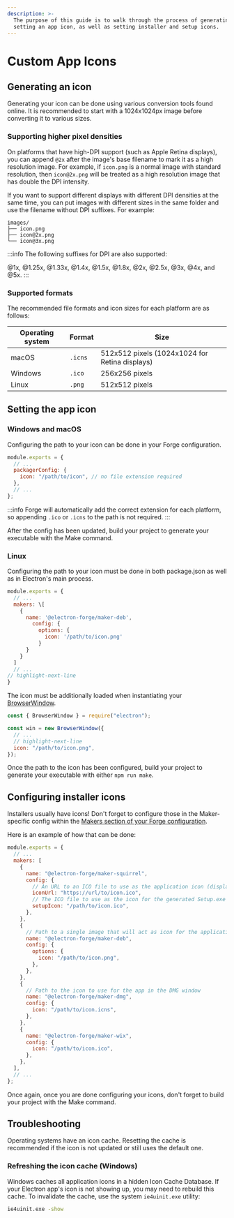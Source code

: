 ```yaml
---
description: >-
  The purpose of this guide is to walk through the process of generating and
  setting an app icon, as well as setting installer and setup icons.
---
```


# Custom App Icons

## Generating an icon

Generating your icon can be done using various conversion tools found online. It is recommended to start with a 1024x1024px image before converting it to various sizes.

### Supporting higher pixel densities

On platforms that have high-DPI support (such as Apple Retina displays), you can append `@2x` after the image's base filename to mark it as a high resolution image. For example, if `icon.png` is a normal image with standard resolution, then `icon@2x.png` will be treated as a high resolution image that has double the DPI intensity.

If you want to support different displays with different DPI densities at the same time, you can put images with different sizes in the same folder and use the filename without DPI suffixes. For example:

```text
images/
├── icon.png
├── icon@2x.png
└── icon@3x.png
```

:::info The following suffixes for DPI are also supported:

@1x, @1.25x, @1.33x, @1.4x, @1.5x, @1.8x, @2x, @2.5x, @3x, @4x, and @5x.
:::

### Supported formats

The recommended file formats and icon sizes for each platform are as follows:

| Operating system | Format  | Size                                           |
| ---------------- | ------- | ---------------------------------------------- |
| macOS            | `.icns` | 512x512 pixels (1024x1024 for Retina displays) |
| Windows          | `.ico`  | 256x256 pixels                                 |
| Linux            | `.png`  | 512x512 pixels                                 |

## Setting the app icon

### Windows and macOS

Configuring the path to your icon can be done in your Forge configuration.

```javascript title="forge.config.js"
module.exports = {
  // ...
  packagerConfig: {
    icon: "/path/to/icon", // no file extension required
  },
  // ...
};
```

:::info
Forge will automatically add the correct extension for each platform, so appending `.ico` or `.icns` to the path is not required.
:::

After the config has been updated, build your project to generate your executable with the Make command.

### Linux

Configuring the path to your icon must be done in both package.json as well as in Electron's main process.

```js title="forge.config.js"
module.exports = {
  // ...
  makers: \[
    {
      name: '@electron-forge/maker-deb',
        config: {
          options: {
            icon: '/path/to/icon.png'
          }
      }
    }
  ]
  // ...
// highlight-next-line
}
```

The icon must be additionally loaded when instantiating your [BrowserWindow](https://www.electronjs.org/docs/latest/api/browser-window#new-browserwindowoptions).

```js title="main.js (Main Process)"
const { BrowserWindow } = require("electron");

const win = new BrowserWindow({
  // ...
  // highlight-next-line
  icon: "/path/to/icon.png",
});
```

Once the path to the icon has been configured, build your project to generate your executable with either `npm run make`.

## Configuring installer icons

Installers usually have icons! Don't forget to configure those in the Maker-specific config within the [Makers section of your Forge configuration](https://www.electronforge.io/config/makers).

Here is an example of how that can be done:

```javascript title="forge.config.js"
module.exports = {
  // ...
  makers: [
    {
      name: "@electron-forge/maker-squirrel",
      config: {
        // An URL to an ICO file to use as the application icon (displayed in Control Panel > Programs and Features).
        iconUrl: "https://url/to/icon.ico",
        // The ICO file to use as the icon for the generated Setup.exe
        setupIcon: "/path/to/icon.ico",
      },
    },
    {
      // Path to a single image that will act as icon for the application
      name: "@electron-forge/maker-deb",
      config: {
        options: {
          icon: "/path/to/icon.png",
        },
      },
    },
    {
      // Path to the icon to use for the app in the DMG window
      name: "@electron-forge/maker-dmg",
      config: {
        icon: "/path/to/icon.icns",
      },
    },
    {
      name: "@electron-forge/maker-wix",
      config: {
        icon: "/path/to/icon.ico",
      },
    },
  ],
  // ...
};
```

Once again, once you are done configuring your icons, don't forget to build your project with the Make command.

## Troubleshooting

Operating systems have an icon cache. Resetting the cache is recommended if the icon is not updated or still uses the default one.

### Refreshing the icon cache (Windows)

Windows caches all application icons in a hidden Icon Cache Database. If your Electron app's icon is not showing up, you may need to rebuild this cache. To invalidate the cache, use the system `ie4uinit.exe` utility:

```bash
ie4uinit.exe -show
```

